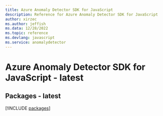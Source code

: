 ```yaml
---
title: Azure Anomaly Detector SDK for JavaScript
description: Reference for Azure Anomaly Detector SDK for JavaScript
author: xirzec
ms.author: jeffish
ms.data: 12/28/2022
ms.topic: reference
ms.devlang: javascript
ms.service: anomalydetector
---
```

# Azure Anomaly Detector SDK for JavaScript - latest
## Packages - latest
[!INCLUDE [packages](anomaly-detector-index.md)]